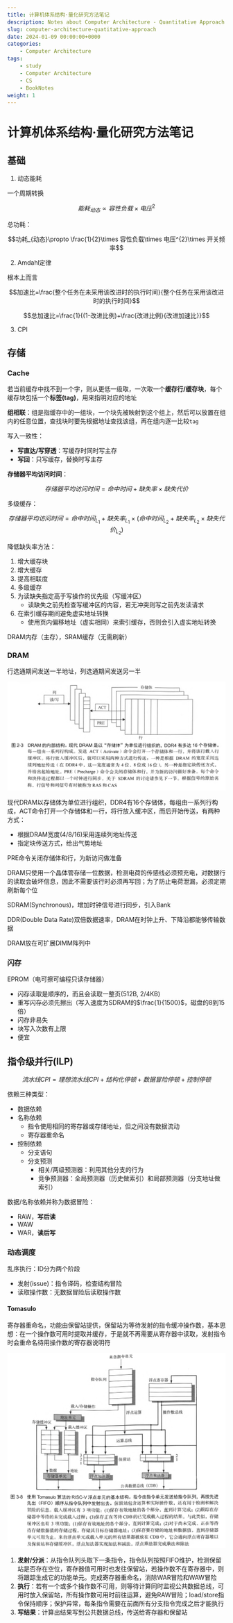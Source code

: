 ```yaml
---
title: 计算机体系结构·量化研究方法笔记
description: Notes about Computer Architecture - Quantitative Approach book
slug: computer-architecture-quatitative-approach
date: 2024-01-09 00:00:00+0000
categories:
    - Computer Architecture
tags:
    - study
    - Computer Architecture
    - CS
    - BookNotes
weight: 1
---
```


# 计算机体系结构·量化研究方法笔记

## 基础

1. 动态能耗

一个周期转换

$$能耗_{动态}\propto 容性负载\times 电压^{2}$$

总功耗：

$$功耗_{动态}\propto \frac{1}{2}\times 容性负载\times 电压^{2}\times 开关频率$$

2. Amdahl定律

根本上而言

$$加速比=\frac{整个任务在未采用该改进时的执行时间}{整个任务在采用该改进时的执行时间}$$

$$总加速比=\frac{1}{(1-改进比例)+\frac{改进比例}{改进加速比}}$$

3. CPI

## 存储

### Cache

若当前缓存中找不到一个字，则从更低一级取，一次取一个**缓存行/缓存块**，每个缓存块包括一个**标签(tag)**，用来指明对应的地址

**组相联**：组是指缓存中的一组块，一个块先被映射到这个组上，然后可以放置在组内的任意位置，查找块时要先根据地址查找该组，再在组内逐一比较`tag`

写入一致性：

- **写直达/写穿透**：写缓存时同时写主存
- **写回**：只写缓存，替换时写主存

**存储器平均访问时间**：

$$存储器平均访问时间 = 命中时间 + 缺失率\times 缺失代价$$

多级缓存：

$$存储器平均访问时间 = 命中时间_{L_{1}} + 缺失率_{L_{1}}\times (命中时间_{L_{2}} + 缺失率_{L_{2}} \times 缺失代价_{L_{2}})$$

降低缺失率方法：

1. 增大缓存块
2. 增大缓存
3. 提高相联度
4. 多级缓存
5. 为读缺失指定高于写操作的优先级（写缓冲区）
    - 读缺失之前先检查写缓冲区的内容，若无冲突则写之前先发读请求
6. 在索引缓存期间避免虚实地址转换
    - 使用页内偏移地址（虚实相同）来索引缓存，否则会引入虚实地址转换


DRAM内存（主存），SRAM缓存（无需刷新）

### DRAM

行选通期间发送一半地址，列选通期间发送另一半

![DRAM](photos/DRAM.png)

现代DRAM以存储体为单位进行组织，DDR4有16个存储体，每组由一系列行构成，ACT命令打开一个存储体和一行，将行放入缓冲区，而后开始传送，有两种方式：

- 根据DRAM宽度(4/8/16)采用连续列地址传送
- 指定块传送方式，给出气势地址

PRE命令关闭存储体和行，为新访问做准备

DRAM只使用一个晶体管存储一位数据，检测电荷的传感线必须预充电，对数据行的读取会破坏信息，因此不需要该行时必须再写回；为了防止电荷泄漏，必须定期刷新每个位

SDRAM(Synchronous)，增加时钟信号进行同步，引入Bank

DDR(Double Data Rate)双倍数据速率，DRAM在时钟上升、下降沿都能够传输数据

DRAM放在可扩展DIMM阵列中

### 闪存

EPROM（电可擦可编程只读存储器）

- 闪存读取是顺序的，而且会读取一整页(512B, 2/4KB)
- 重写闪存必须先擦出（写入速度为SDRAM的$\frac{1}{1500}$，磁盘的8到15倍）
- 闪存非易失
- 块写入次数有上限
- 便宜

## 指令级并行(ILP)

$$流水线CPI = 理想流水线CPI + 结构化停顿 + 数据冒险停顿 + 控制停顿$$

依赖三种类型：

- 数据依赖
- 名称依赖
    - 指令使用相同的寄存器或存储地址，但之间没有数据流动
    - 寄存器重命名
- 控制依赖
    - 分支语句
    - 分支预测
        - 相关/两级预测器：利用其他分支的行为
        - 竞争预测器：全局预测器（历史做索引）和局部预测器（分支地址做索引）

数据/名称依赖并称为数据冒险：

- RAW，**写后读**
- WAW
- WAR，**读后写**

### 动态调度

乱序执行：ID分为两个阶段

- 发射(issue)：指令译码，检查结构冒险
- 读取操作数：无数据冒险后读取操作数

#### Tomasulo

寄存器重命名，功能由保留站提供，保留站为等待发射的指令缓冲操作数，基本思想：在一个操作数可用时提取并缓存，于是就不再需要从寄存器中读取，发射指令时会重命名待用操作数的寄存器说明符

![Tomasulo](photos/Tomasulo.png)

1. **发射/分派**：从指令队列头取下一条指令，指令队列按照FIFO维护，检测保留站是否存在空位，寄存器值可用时也发往保留站，若操作数不在寄存器中，则将跟踪生成它的功能单元。完成寄存器重命名，消除WAR冒险和WAW冒险
2. **执行**：若有一个或多个操作数不可用，则等待计算同时监视公共数据总线，可用时放入保留站，所有操作数可用时前往运算，避免RAW冒险；load/store指令保持顺序；保护异常，每条指令需要在前面所有分支指令完成之后才能执行
3. **写结果**：计算出结果写到公共数据总线，传送给寄存器和保留站

